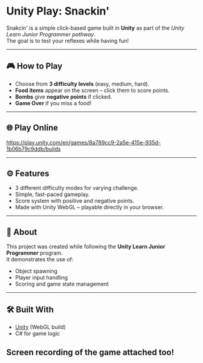 # Unity Play: Snackin'  

Snakcin' is a simple click-based game built in **Unity** as part of the *Unity Learn Junior Programmer pathway*.  
The goal is to test your reflexes while having fun!

---

## 🎮 How to Play
- Choose from **3 difficulty levels** (easy, medium, hard).
- **Food items** appear on the screen – click them to score points.
- **Bombs** give **negative points** if clicked.
- **Game Over** if you miss a food!

---

## 🌐 Play Online
https://play.unity.com/en/games/8a789cc9-2a5e-415e-935d-1b06b79c9ddb/builds  

---

## ⚙️ Features
- 3 different difficulty modes for varying challenge.
- Simple, fast-paced gameplay.
- Score system with positive and negative points.
- Made with Unity WebGL – playable directly in your browser.

---

## 📌 About
This project was created while following the **Unity Learn Junior Programmer** program.  
It demonstrates the use of:
- Object spawning  
- Player input handling  
- Scoring and game state management

---

## 🛠️ Built With
- [Unity](https://unity.com/) (WebGL build)  
- C# for game logic

## Screen recording of the game attached too!
